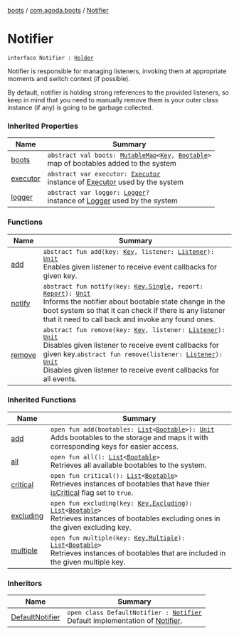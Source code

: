 [boots](../../index.md) / [com.agoda.boots](../index.md) / [Notifier](./index.md)

# Notifier

`interface Notifier : `[`Holder`](../-holder/index.md)

Notifier is responsible for managing listeners, invoking them at appropriate
moments and switch context (if possible).

By default, notifier is holding strong references to the provided listeners, so
keep in mind that you need to manually remove them is your outer class instance (if any)
is going to be garbage collected.

### Inherited Properties

| Name | Summary |
|---|---|
| [boots](../-holder/boots.md) | `abstract val boots: `[`MutableMap`](https://kotlinlang.org/api/latest/jvm/stdlib/kotlin.collections/-mutable-map/index.html)`<`[`Key`](../-key/index.md)`, `[`Bootable`](../-bootable/index.md)`>`<br>map of bootables added to the system |
| [executor](../-holder/executor.md) | `abstract var executor: `[`Executor`](../-executor/index.md)<br>instance of [Executor](../-executor/index.md) used by the system |
| [logger](../-holder/logger.md) | `abstract var logger: `[`Logger`](../-logger/index.md)`?`<br>instance of [Logger](../-logger/index.md) used by the system |

### Functions

| Name | Summary |
|---|---|
| [add](add.md) | `abstract fun add(key: `[`Key`](../-key/index.md)`, listener: `[`Listener`](../-listener/index.md)`): `[`Unit`](https://kotlinlang.org/api/latest/jvm/stdlib/kotlin/-unit/index.html)<br>Enables given listener to receive event callbacks for given key. |
| [notify](notify.md) | `abstract fun notify(key: `[`Key.Single`](../-key/-single/index.md)`, report: `[`Report`](../-report/index.md)`): `[`Unit`](https://kotlinlang.org/api/latest/jvm/stdlib/kotlin/-unit/index.html)<br>Informs the notifier about bootable state change in the boot system so that it can check if there is any listener that it need to call back and invoke any found ones. |
| [remove](remove.md) | `abstract fun remove(key: `[`Key`](../-key/index.md)`, listener: `[`Listener`](../-listener/index.md)`): `[`Unit`](https://kotlinlang.org/api/latest/jvm/stdlib/kotlin/-unit/index.html)<br>Disables given listener to receive event callbacks for given key.`abstract fun remove(listener: `[`Listener`](../-listener/index.md)`): `[`Unit`](https://kotlinlang.org/api/latest/jvm/stdlib/kotlin/-unit/index.html)<br>Disables given listener to receive event callbacks for all events. |

### Inherited Functions

| Name | Summary |
|---|---|
| [add](../-holder/add.md) | `open fun add(bootables: `[`List`](https://kotlinlang.org/api/latest/jvm/stdlib/kotlin.collections/-list/index.html)`<`[`Bootable`](../-bootable/index.md)`>): `[`Unit`](https://kotlinlang.org/api/latest/jvm/stdlib/kotlin/-unit/index.html)<br>Adds bootables to the storage and maps it with corresponding keys for easier access. |
| [all](../-holder/all.md) | `open fun all(): `[`List`](https://kotlinlang.org/api/latest/jvm/stdlib/kotlin.collections/-list/index.html)`<`[`Bootable`](../-bootable/index.md)`>`<br>Retrieves all available bootables to the system. |
| [critical](../-holder/critical.md) | `open fun critical(): `[`List`](https://kotlinlang.org/api/latest/jvm/stdlib/kotlin.collections/-list/index.html)`<`[`Bootable`](../-bootable/index.md)`>`<br>Retrieves instances of bootables that have thier [isCritical](../-bootable/is-critical.md) flag set to `true`. |
| [excluding](../-holder/excluding.md) | `open fun excluding(key: `[`Key.Excluding`](../-key/-excluding/index.md)`): `[`List`](https://kotlinlang.org/api/latest/jvm/stdlib/kotlin.collections/-list/index.html)`<`[`Bootable`](../-bootable/index.md)`>`<br>Retrieves instances of bootables excluding ones in the given excluding key. |
| [multiple](../-holder/multiple.md) | `open fun multiple(key: `[`Key.Multiple`](../-key/-multiple/index.md)`): `[`List`](https://kotlinlang.org/api/latest/jvm/stdlib/kotlin.collections/-list/index.html)`<`[`Bootable`](../-bootable/index.md)`>`<br>Retrieves instances of bootables that are included in the given multiple key. |

### Inheritors

| Name | Summary |
|---|---|
| [DefaultNotifier](../../com.agoda.boots.impl/-default-notifier/index.md) | `open class DefaultNotifier : `[`Notifier`](./index.md)<br>Default implementation of [Notifier](./index.md). |
